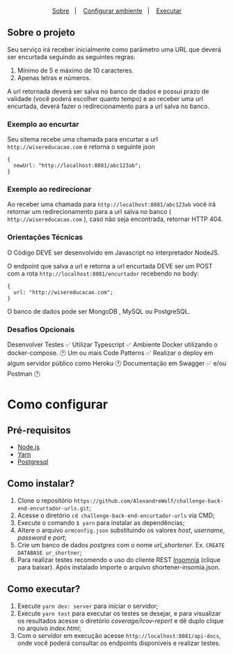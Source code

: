 <p align="center">
 <a href="#sobre">Sobre</a>&nbsp;&nbsp;&nbsp;|&nbsp;&nbsp;&nbsp;
 <a href="#configurar">Configurar ambiente</a>&nbsp;&nbsp;&nbsp;|&nbsp;&nbsp;&nbsp;
 <a href="#executar">Executar</a>
</p>


## Sobre o projeto

Seu serviço irá receber inicialmente como parâmetro uma URL que deverá ser encurtada seguindo as seguintes regras:
1. Mínimo de 5 e máximo de 10 caracteres.
2. Apenas letras e números.

A url retornada deverá ser salva no banco de dados e possui prazo de validade (você poderá escolher quanto tempo) e ao receber uma url encurtada, deverá fazer o
redirecionamento para a url salva no banco.

### Exemplo ao encurtar
Seu sitema recebe uma chamada para encurtar a url ```http://wisereducacao.com``` e retorna o seguinte json

```
{
  newUrl: "http://localhost:8081/abc123ab";
}
```
### Exemplo ao redirecionar

Ao receber uma chamada para ```http://localhost:8081/abc123ab``` você irá retornar um redirecionamento para a url salva no banco ( ```http://wisereducacao.com``` ), caso não seja encontrada, retornar HTTP 404.

### Orientações Técnicas
O Código DEVE ser desenvolvido em Javascript no interpretador NodeJS.

O endpoint que salva a url e retorna a url encurtada DEVE ser um POST com a rota ```http://localhost:8081/encurtador``` recebendo no body:
```
{
  url: "http://wisereducacao.com";
}
```
O banco de dados pode ser MongoDB , MySQL ou PostgreSQL.

### Desafios Opcionais
Desenvolver Testes :white_check_mark:
Utilizar Typescript :white_check_mark:
Ambiente Docker utilizando o docker-compose. :clock1:
Um ou mais Code Patterns :white_check_mark:
Realizar o deploy em algum servidor público como Heroku :clock1:
Documentação em Swagger :white_check_mark: e/ou Postman :clock1:

# Como configurar

## Pré-requisitos

- [Node.js](https://nodejs.org/en/)
- [Yarn](https://yarnpkg.com/pt-BR/docs/install)
- [Postgresql](https://www.postgresql.org/)

## Como instalar?

1. Clone o repositório ```https://github.com/AlexandreWolf/challenge-back-end-encurtador-urls.git```;
2. Acesse o diretório `cd challenge-back-end-encurtador-urls` via CMD;
3. Execute o comando `$ yarn` para instalar as dependências;
4. Altere o arquivo `ormconfig.json` substituindo os valores _host_, _username_, _password_ e _port_;
5. Crie um banco de dados _postgres_ com o nome _url_shortener_. Ex. ```CREATE DATABASE ur_shortner```;
6. Para realizar testes recomendo o uso do cliente REST [Insomnia](https://insomnia.rest/) (clique para baixar). Após instalado importe o arquivo shortener-insomia.json.


## Como executar?
1. Execute `yarn dev: server` para iniciar o servidor;
2. Execute `yarn test` para executar os testes se desejar, e para visualizar os resultados acesse o diretório _coverage/lcov-report_ e dê duplo clique no arquivo _index.html_;
3. Com o servidor em execução acesse ```http://localhost:8081/api-docs```, onde você poderá consultar os endpoints disponíveis e realizar testes.

